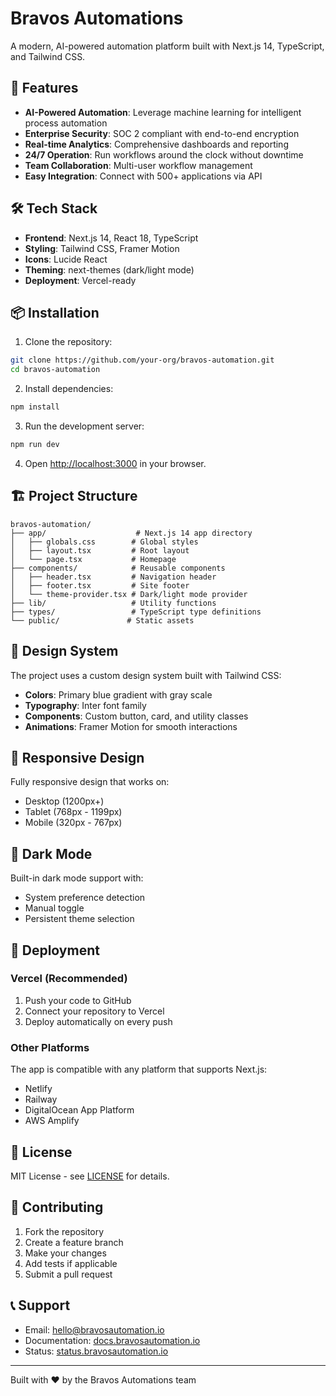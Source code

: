 # Bravos Automations

A modern, AI-powered automation platform built with Next.js 14, TypeScript, and Tailwind CSS.

## 🚀 Features

- **AI-Powered Automation**: Leverage machine learning for intelligent process automation
- **Enterprise Security**: SOC 2 compliant with end-to-end encryption
- **Real-time Analytics**: Comprehensive dashboards and reporting
- **24/7 Operation**: Run workflows around the clock without downtime
- **Team Collaboration**: Multi-user workflow management
- **Easy Integration**: Connect with 500+ applications via API

## 🛠 Tech Stack

- **Frontend**: Next.js 14, React 18, TypeScript
- **Styling**: Tailwind CSS, Framer Motion
- **Icons**: Lucide React
- **Theming**: next-themes (dark/light mode)
- **Deployment**: Vercel-ready

## 📦 Installation

1. Clone the repository:
```bash
git clone https://github.com/your-org/bravos-automation.git
cd bravos-automation
```

2. Install dependencies:
```bash
npm install
```

3. Run the development server:
```bash
npm run dev
```

4. Open [http://localhost:3000](http://localhost:3000) in your browser.

## 🏗 Project Structure

```
bravos-automation/
├── app/                    # Next.js 14 app directory
│   ├── globals.css        # Global styles
│   ├── layout.tsx         # Root layout
│   └── page.tsx           # Homepage
├── components/            # Reusable components
│   ├── header.tsx         # Navigation header
│   ├── footer.tsx         # Site footer
│   └── theme-provider.tsx # Dark/light mode provider
├── lib/                   # Utility functions
├── types/                 # TypeScript type definitions
└── public/               # Static assets
```

## 🎨 Design System

The project uses a custom design system built with Tailwind CSS:

- **Colors**: Primary blue gradient with gray scale
- **Typography**: Inter font family
- **Components**: Custom button, card, and utility classes
- **Animations**: Framer Motion for smooth interactions

## 📱 Responsive Design

Fully responsive design that works on:
- Desktop (1200px+)
- Tablet (768px - 1199px)
- Mobile (320px - 767px)

## 🌙 Dark Mode

Built-in dark mode support with:
- System preference detection
- Manual toggle
- Persistent theme selection

## 🚀 Deployment

### Vercel (Recommended)

1. Push your code to GitHub
2. Connect your repository to Vercel
3. Deploy automatically on every push

### Other Platforms

The app is compatible with any platform that supports Next.js:
- Netlify
- Railway
- DigitalOcean App Platform
- AWS Amplify

## 📄 License

MIT License - see [LICENSE](LICENSE) for details.

## 🤝 Contributing

1. Fork the repository
2. Create a feature branch
3. Make your changes
4. Add tests if applicable
5. Submit a pull request

## 📞 Support

- Email: hello@bravosautomation.io
- Documentation: [docs.bravosautomation.io](https://docs.bravosautomation.io)
- Status: [status.bravosautomation.io](https://status.bravosautomation.io)

---

Built with ❤️ by the Bravos Automations team 